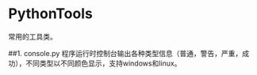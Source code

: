 PythonTools
===========
常用的工具类。

##1. console.py 
程序运行时控制台输出各种类型信息（普通，警告，严重，成功），不同类型以不同颜色显示，支持windows和linux。
